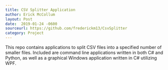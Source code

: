 ```yaml
---
title: CSV Splitter Application
author: Erick McCollum
layout: Post
date:  2019-01-24 -0600
sourceurl: https://github.com/frederickm13/CsvSplitter
category: Project
---
```


This repo contains applications to split CSV files into a specified number of smaller files.
Included are command line applications written in both C# and Python, as well as a graphical Windows application written in C# utilizing WPF.